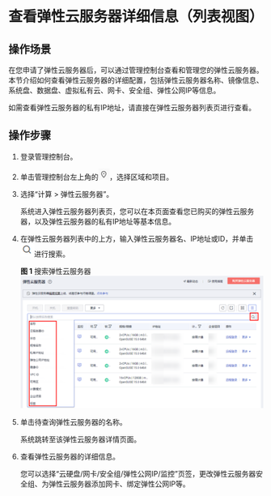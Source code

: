 # 查看弹性云服务器详细信息（列表视图）<a name="ecs_03_0122"></a>

## 操作场景<a name="section3759917014179"></a>

在您申请了弹性云服务器后，可以通过管理控制台查看和管理您的弹性云服务器。本节介绍如何查看弹性云服务器的详细配置，包括弹性云服务器名称、镜像信息、系统盘、数据盘、虚拟私有云、网卡、安全组、弹性公网IP等信息。

如需查看弹性云服务器的私有IP地址，请直接在弹性云服务器列表页进行查看。

## 操作步骤<a name="section2937894314179"></a>

1.  登录管理控制台。
2.  单击管理控制台左上角的![](figures/icon-region.png)，选择区域和项目。
3.  选择“计算 \> 弹性云服务器”。

    系统进入弹性云服务器列表页，您可以在本页面查看您已购买的弹性云服务器，以及弹性云服务器的私有IP地址等基本信息。

4.  在弹性云服务器列表中的上方，输入弹性云服务器名、IP地址或ID，并单击![](figures/02.png)进行搜索。

    **图 1**  搜索弹性云服务器<a name="fig2047366114179"></a>  
    ![](figures/搜索弹性云服务器.png "搜索弹性云服务器")

5.  单击待查询弹性云服务器的名称。

    系统跳转至该弹性云服务器详情页面。

6.  查看弹性云服务器的详细信息。

    您可以选择“云硬盘/网卡/安全组/弹性公网IP/监控”页签，更改弹性云服务器安全组、为弹性云服务器添加网卡、绑定弹性公网IP等。


